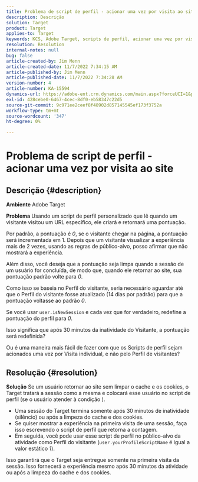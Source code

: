 ```yaml
---
title: Problema de script de perfil - acionar uma vez por visita ao site
description: Descrição
solution: Target
product: Target
applies-to: Target
keywords: KCS, Adobe Target, scripts de perfil, acionar uma vez por visita do site, user.isNewSession, user.yourProfileScriptName
resolution: Resolution
internal-notes: null
bug: false
article-created-by: Jim Menn
article-created-date: 11/7/2022 7:34:15 AM
article-published-by: Jim Menn
article-published-date: 11/7/2022 7:34:28 AM
version-number: 4
article-number: KA-15594
dynamics-url: https://adobe-ent.crm.dynamics.com/main.aspx?forceUCI=1&pagetype=entityrecord&etn=knowledgearticle&id=a0637191-6e5e-ed11-9561-6045bd0065f9
exl-id: 428cebe0-6467-4cec-8df0-eb58347c22d5
source-git-commit: 9c971ee2ceef8f48902d857145545ef173f3752a
workflow-type: tm+mt
source-wordcount: '347'
ht-degree: 0%

---
```


# Problema de script de perfil - acionar uma vez por visita ao site

## Descrição {#description}


<b>Ambiente</b>
Adobe Target

<b>Problema</b>
Usando um script de perfil personalizado que lê quando um visitante visitou um URL específico, ele criará e retornará uma pontuação.

Por padrão, a pontuação é *0*, se o visitante chegar na página, a pontuação será incrementada em 1. Depois que um visitante visualizar a experiência mais de 2 vezes, usando as regras de público-alvo, posso afirmar que não mostrará a experiência.



Além disso, você deseja que a pontuação seja limpa quando a sessão de um usuário for concluída, de modo que, quando ele retornar ao site, sua pontuação padrão volte para *0*.

Como isso se baseia no Perfil do visitante, seria necessário aguardar até que o Perfil do visitante fosse atualizado (14 dias por padrão) para que a pontuação voltasse ao padrão *0*.

Se você usar `user.isNewSession` e cada vez que for verdadeiro, redefine a pontuação do perfil para *0*.



Isso significa que após 30 minutos da inatividade do Visitante, a pontuação será redefinida?

Ou é uma maneira mais fácil de fazer com que os Scripts de perfil sejam acionados uma vez por Visita individual, e não pelo Perfil de visitantes?


## Resolução {#resolution}


<b>Solução</b>
Se um usuário retornar ao site sem limpar o cache e os cookies, o Target tratará a sessão como a mesma e colocará esse usuário no script de perfil (se o usuário atender à condição ).

- Uma sessão do Target termina somente após 30 minutos de inatividade (silêncio) ou após a limpeza do cache e dos cookies.
- Se quiser mostrar a experiência na primeira visita de uma sessão, faça isso escrevendo o script de perfil que retorna a contagem.
- Em seguida, você pode usar esse script de perfil no público-alvo da atividade como Perfil do visitante (`user.yourProfileScriptName` é igual a valor estático *1*).


Isso garantirá que o Target seja entregue somente na primeira visita da sessão. Isso fornecerá a experiência mesmo após 30 minutos da atividade ou após a limpeza do cache e dos cookies.
